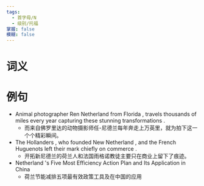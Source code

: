 ```yaml
---
tags:
  - 首字母/N
  - 级别/托福
掌握: false
模糊: false
---
```

# 词义
# 例句
- Animal photographer Ren Netherland from Florida , travels thousands of miles every year capturing these stunning transformations .
	- 而来自佛罗里达的动物摄影师任-尼德兰每年奔走上万英里，就为拍下这一个个精彩瞬间。
- The Hollanders , who founded New Netherland , and the French Huguenots left their mark chiefly on commerce .
	- 开拓新尼德兰的荷兰人和法国雨格诺教徒主要只在商业上留下了痕迹。
- Netherland 's Five Most Efficiency Action Plan and Its Application in China
	- 荷兰节能减排五项最有效政策工具及在中国的应用
